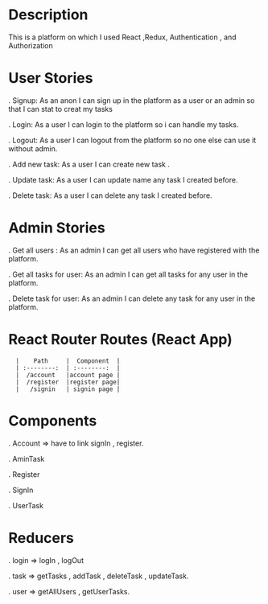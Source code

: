 # Description

This is a platform on which I used React ,Redux, Authentication , and Authorization

# User Stories

   . Signup: As an anon I can sign up in the platform as a user or an admin so that I can stat to creat my tasks 

   . Login: As a user I can login to the platform so i can handle my tasks.

   . Logout: As a user I can logout from the platform so no one else can use it without admin.

   . Add new task: As a user I can create new task .

   . Update task: As a user I can update name any task I created before.

   . Delete task: As a user I can delete any task I created before.

# Admin Stories

   . Get all users : As an admin I can get all users who have registered with the platform.

   . Get all tasks for user: As an admin I can get all tasks for any user in the platform.

   . Delete task for user: As an admin I can delete any task for any user in the platform.

 # React Router Routes (React App)

      |    Path     |  Component  |
      | :--------:  | :--------:  |
      |  /account   |account page |
      |  /register  |register page|
      |   /signin   | signin page |

# Components

  . Account => have to link signIn , register.

  . AminTask

  . Register

  . SignIn

  . UserTask

# Reducers

  . login => logIn , logOut
             
  . task => getTasks , addTask , deleteTask , updateTask. 

  . user => getAllUsers , getUserTasks.


  
